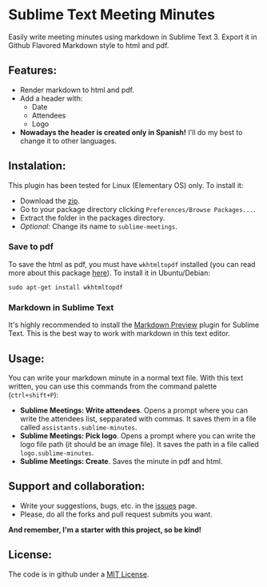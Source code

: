# Sublime Text Meeting Minutes

Easily write meeting minutes using markdown in Sublime Text 3. Export it in Github Flavored Markdown style to html and pdf.

## Features:

- Render markdown to html and pdf.
- Add a header with:
    + Date
    + Attendees
    + Logo
- **Nowadays the header is created only in Spanish!** I'll do my best to change it to other languages.

## Instalation:

This plugin has been tested for Linux (Elementary OS) only. To install it:
- Download the [zip](https://github.com/Txarli/sublimetext-meeting-minutes/archive/master.zip).
- Go to your package directory clicking ``Preferences/Browse Packages...``.
- Extract the folder in the packages directory.
- *Optional:* Change its name to ``sublime-meetings``.

### Save to pdf

To save the html as pdf, you must have ``wkhtmltopdf`` installed (you can read more about this package [here](http://wkhtmltopdf.org/)). To install it in Ubuntu/Debian:

    sudo apt-get install wkhtmltopdf

### Markdown in Sublime Text

It's highly recommended to install the [Markdown Preview](https://github.com/revolunet/sublimetext-markdown-preview) plugin for Sublime Text. This is the best way to work with markdown in this text editor.

## Usage:

You can write your markdown minute in a normal text file. With this text written, you can use this commands from the command palette (``ctrl+shift+P``):

- **Sublime Meetings: Write attendees**. Opens a prompt where you can write the attendees list, sepparated with commas. It saves them in a file called ``assistants.sublime-minutes``.
- **Sublime Meetings: Pick logo**. Opens a prompt where you can write the logo file path (it should be an image file). It saves the path in a file called ``logo.sublime-minutes``.
- **Sublime Meetings: Create**. Saves the minute in pdf and html.

## Support and collaboration:
- Write your suggestions, bugs, etc. in the [issues](https://github.com/Txarli/sublimetext-meeting-minutes/issues) page.
- Please, do all the forks and pull request submits you want.

**And remember, I'm a starter with this project, so be kind!**

## License:
The code is in github under a [MIT License](https://github.com/Txarli/sublimetext-meeting-minutes/blob/master/LICENSE.md).
